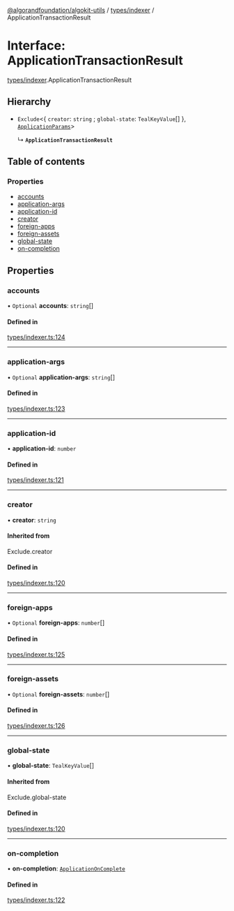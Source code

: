 [@algorandfoundation/algokit-utils](../README.md) / [types/indexer](../modules/types_indexer.md) / ApplicationTransactionResult

# Interface: ApplicationTransactionResult

[types/indexer](../modules/types_indexer.md).ApplicationTransactionResult

## Hierarchy

- `Exclude`<{ `creator`: `string` ; `global-state`: `TealKeyValue`[]  }, [`ApplicationParams`](types_indexer.ApplicationParams.md)\>

  ↳ **`ApplicationTransactionResult`**

## Table of contents

### Properties

- [accounts](types_indexer.ApplicationTransactionResult.md#accounts)
- [application-args](types_indexer.ApplicationTransactionResult.md#application-args)
- [application-id](types_indexer.ApplicationTransactionResult.md#application-id)
- [creator](types_indexer.ApplicationTransactionResult.md#creator)
- [foreign-apps](types_indexer.ApplicationTransactionResult.md#foreign-apps)
- [foreign-assets](types_indexer.ApplicationTransactionResult.md#foreign-assets)
- [global-state](types_indexer.ApplicationTransactionResult.md#global-state)
- [on-completion](types_indexer.ApplicationTransactionResult.md#on-completion)

## Properties

### accounts

• `Optional` **accounts**: `string`[]

#### Defined in

[types/indexer.ts:124](https://github.com/algorandfoundation/algokit-utils-ts/blob/main/src/types/indexer.ts#L124)

___

### application-args

• `Optional` **application-args**: `string`[]

#### Defined in

[types/indexer.ts:123](https://github.com/algorandfoundation/algokit-utils-ts/blob/main/src/types/indexer.ts#L123)

___

### application-id

• **application-id**: `number`

#### Defined in

[types/indexer.ts:121](https://github.com/algorandfoundation/algokit-utils-ts/blob/main/src/types/indexer.ts#L121)

___

### creator

• **creator**: `string`

#### Inherited from

Exclude.creator

#### Defined in

[types/indexer.ts:120](https://github.com/algorandfoundation/algokit-utils-ts/blob/main/src/types/indexer.ts#L120)

___

### foreign-apps

• `Optional` **foreign-apps**: `number`[]

#### Defined in

[types/indexer.ts:125](https://github.com/algorandfoundation/algokit-utils-ts/blob/main/src/types/indexer.ts#L125)

___

### foreign-assets

• `Optional` **foreign-assets**: `number`[]

#### Defined in

[types/indexer.ts:126](https://github.com/algorandfoundation/algokit-utils-ts/blob/main/src/types/indexer.ts#L126)

___

### global-state

• **global-state**: `TealKeyValue`[]

#### Inherited from

Exclude.global-state

#### Defined in

[types/indexer.ts:120](https://github.com/algorandfoundation/algokit-utils-ts/blob/main/src/types/indexer.ts#L120)

___

### on-completion

• **on-completion**: [`ApplicationOnComplete`](../enums/types_indexer.ApplicationOnComplete.md)

#### Defined in

[types/indexer.ts:122](https://github.com/algorandfoundation/algokit-utils-ts/blob/main/src/types/indexer.ts#L122)
